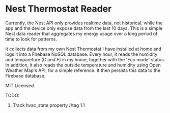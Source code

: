 # Nest Thermostat Reader

Currently, the Nest API only provides realtime data, not historical, while the app and the device only expose data from the last 10 days. This is a simple Nest data reader that aggregates my energy usage over a long period of time to look for patterns.

It collects data from my own Nest Thermostat I have installed at home and logs it into a Firebase NoSQL database. Every hour, it reads the humidity and tempareture (C and F) in my home, together with the 'Eco mode' status. In addition, it also reads the outside temperature and humidity using Open Weather Map's API, for a simple reference. It then persists this data to the Firebase database.

MIT Licensed.

TODO:
1) Track hvac_state property //tag 1.1